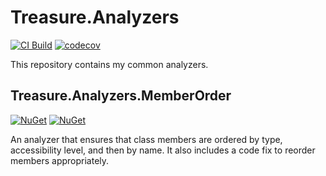# Treasure.Analyzers

[![CI Build](https://github.com/craigktreasure/Treasure.Analyzers/actions/workflows/CI.yml/badge.svg?branch=main)](https://github.com/craigktreasure/Treasure.Analyzers/actions/workflows/CI.yml)
[![codecov](https://codecov.io/gh/craigktreasure/Treasure.Analyzers/branch/main/graph/badge.svg?token=28F4PZLPN8)](https://codecov.io/gh/craigktreasure/Treasure.Analyzers)

This repository contains my common analyzers.

## Treasure.Analyzers.MemberOrder

[![NuGet](https://img.shields.io/nuget/v/Treasure.Analyzers.MemberOrder)](https://www.nuget.org/packages/Treasure.Analyzers.MemberOrder/)
[![NuGet](https://img.shields.io/nuget/dt/Treasure.Analyzers.MemberOrder)](https://www.nuget.org/packages/Treasure.Analyzers.MemberOrder/)

An analyzer that ensures that class members are ordered by type, accessibility
level, and then by name. It also includes a code fix to reorder members
appropriately.
